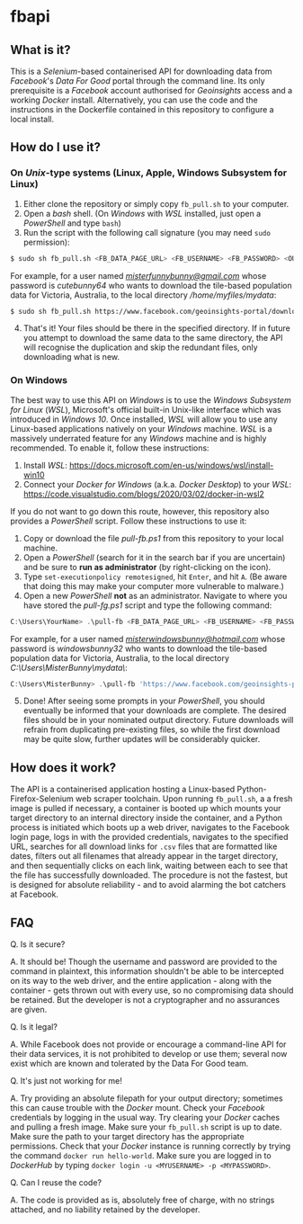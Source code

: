 # fbapi

## What is it?

This is a *Selenium*-based containerised API for downloading data from *Facebook*'s *Data For Good* portal through the command line. Its only prerequisite is a *Facebook* account authorised for *Geoinsights* access and a working *Docker* install. Alternatively, you can use the code and the instructions in the Dockerfile contained in this repository to configure a local install.

## How do I use it?

### On *Unix*-type systems (Linux, Apple, Windows Subsystem for Linux)

1. Either clone the repository or simply copy `fb_pull.sh` to your computer.
2. Open a *bash* shell. (On *Windows* with *WSL* installed, just open a *PowerShell* and type `bash`)
3. Run the script with the following call signature (you may need `sudo` permission):
```bash
$ sudo sh fb_pull.sh <FB_DATA_PAGE_URL> <FB_USERNAME> <FB_PASSWORD> <OUTPUT_DIRECTORY>
```
For example, for a user named *misterfunnybunny@gmail.com* whose password is *cutebunny64* who wants to download the tile-based population data for Victoria, Australia, to the local directory */home/myfiles/mydata*:
```bash
$ sudo sh fb_pull.sh https://www.facebook.com/geoinsights-portal/downloads/?id=223808228714910 misterfunnybunny@gmail.com cutebunny64 /home/myfiles/mydata
```
4. That's it! Your files should be there in the specified directory. If in future you attempt to download the same data to the same directory, the API will recognise the duplication and skip the redundant files, only downloading what is new.

### On Windows

The best way to use this API on *Windows* is to use the *Windows Subsystem for Linux* (*WSL*), Microsoft's official built-in Unix-like interface which was introduced in *Windows 10*. Once installed, *WSL* will allow you to use any Linux-based applications natively on your *Windows* machine. *WSL* is a massively underrated feature for any *Windows* machine and is highly recommended. To enable it, follow these instructions:

1. Install *WSL*: https://docs.microsoft.com/en-us/windows/wsl/install-win10
2. Connect your *Docker for Windows* (a.k.a. *Docker Desktop*) to your *WSL*: https://code.visualstudio.com/blogs/2020/03/02/docker-in-wsl2

If you do not want to go down this route, however, this repository also provides a *PowerShell* script. Follow these instructions to use it:

1. Copy or download the file *pull-fb.ps1* from this repository to your local machine.
2. Open a *PowerShell* (search for it in the search bar if you are uncertain) and be sure to **run as administrator** (by right-clicking on the icon).
3. Type `set-executionpolicy remotesigned`, hit `Enter`, and hit `A`. (Be aware that doing this may make your computer more vulnerable to malware.)
4. Open a new *PowerShell* **not** as an administrator. Navigate to where you have stored the *pull-fg.ps1* script and type the following command:
```powershell
C:\Users\YourName> .\pull-fb <FB_DATA_PAGE_URL> <FB_USERNAME> <FB_PASSWORD> <OUTPUT_DIRECTORY>
```
For example, for a user named *misterwindowsbunny@hotmail.com* whose password is *windowsbunny32* who wants to download the tile-based population data for Victoria, Australia, to the local directory *C:\Users\MisterBunny\mydata\\*:
```powershell
C:\Users\MisterBunny> .\pull-fb 'https://www.facebook.com/geoinsights-portal/downloads/?id=223808228714910' 'misterwindowsbunny@hotmail.com' 'windowsbunny32' C:\Users\MisterBunny\mydata\
```
5. Done! After seeing some prompts in your *PowerShell*, you should eventually be informed that your downloads are complete. The desired files should be in your nominated output directory. Future downloads will refrain from duplicating pre-existing files, so while the first download may be quite slow, further updates will be considerably quicker.

## How does it work?

The API is a containerised application hosting a Linux-based Python-Firefox-Selenium web scraper toolchain. Upon running `fb_pull.sh`, a a fresh image is pulled if necessary, a container is booted up which mounts your target directory to an internal directory inside the container, and a Python process is initiated which boots up a web driver, navigates to the Facebook login page, logs in with the provided credentials, navigates to the specified URL, searches for all download links for `.csv` files that are formatted like dates, filters out all filenames that already appear in the target directory, and then sequentially clicks on each link, waiting between each to see that the file has successfully downloaded. The procedure is not the fastest, but is designed for absolute reliability - and to avoid alarming the bot catchers at Facebook.

## FAQ

Q. Is it secure?

A. It should be! Though the username and password are provided to the command in plaintext, this information shouldn't be able to be intercepted on its way to the web driver, and the entire application - along with the container - gets thrown out with every use, so no compromising data should be retained. But the developer is not a cryptographer and no assurances are given.

Q. Is it legal?

A. While Facebook does not provide or encourage a command-line API for their data services, it is not prohibited to develop or use them; several now exist which are known and tolerated by the Data For Good team.

Q. It's just not working for me!

A. Try providing an absolute filepath for your output directory; sometimes this can cause trouble with the *Docker* mount. Check your *Facebook* credentials by logging in the usual way. Try clearing your *Docker* caches and pulling a fresh image. Make sure your `fb_pull.sh` script is up to date. Make sure the path to your target directory has the appropriate permissions. Check that your *Docker* instance is running correctly by trying the command `docker run hello-world`. Make sure you are logged in to *DockerHub* by typing `docker login -u <MYUSERNAME> -p <MYPASSWORD>`.

Q. Can I reuse the code?

A. The code is provided as is, absolutely free of charge, with no strings attached, and no liability retained by the developer.
